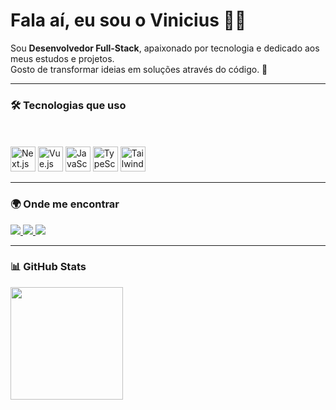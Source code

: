 <h1 align="flex-start">Fala aí, eu sou o Vinicius 👋🏻</h1>

<p align="flex-start">
Sou <strong>Desenvolvedor Full-Stack</strong>, apaixonado por tecnologia e dedicado aos meus estudos e projetos. <br />
Gosto de transformar ideias em soluções através do código. 🚀
</p>

---

### 🛠️ Tecnologias que uso

<div align="flex-start" style="display: inline_block"><br>
<div align="flex-start" style="display: inline_block"><br>
  <img align="flex-start" alt="Next.js" height="40" width="40" src="https://cdn.jsdelivr.net/gh/devicons/devicon/icons/nextjs/nextjs-original.svg" />
   <img align="flex-start" alt="Vue.js" height="40" width="40" src="https://cdn.jsdelivr.net/gh/devicons/devicon/icons/vuejs/vuejs-original.svg" />
  <img align="flex-start" alt="JavaScript" height="40" width="40" src="https://cdn.jsdelivr.net/gh/devicons/devicon/icons/javascript/javascript-original.svg" />
  <img align="flex-start" alt="TypeScript" height="40" width="40" src="https://cdn.jsdelivr.net/gh/devicons/devicon/icons/typescript/typescript-original.svg" />
<img align="flex-start" alt="TailwindCSS" height="40" width="40" src="https://www.vectorlogo.zone/logos/tailwindcss/tailwindcss-icon.svg" />

</div>


---

### 🌍 Onde me encontrar
<div align="flex-start">
  <a href="https://www.vinideveloper.com.br/" target="_blank">
    <img src="https://img.shields.io/badge/Portfólio-1A1A1A?style=for-the-badge&logo=vercel&logoColor=white" />
  </a>
  <a href="https://www.linkedin.com/in/mvini21/" target="_blank">
    <img src="https://img.shields.io/badge/LinkedIn-0A66C2?style=for-the-badge&logo=linkedin&logoColor=white" />
  </a>
  <a href="mailto:marcosvini342@outlook.com" target="_blank">
   <img src="https://img.shields.io/badge/Email-333333?style=for-the-badge&logo=gmail&logoColor=white" />
  </a>
</div>


---

### 📊 GitHub Stats

<div align="flex-start">
<!--   <img height="180em" src="https://github-readme-stats.vercel.app/api?username=vin1i&show_icons=true&theme=tokyonight&include_all_commits=true&locale=pt-br" /> -->
  <img height="180em" src="https://github-readme-stats.vercel.app/api/top-langs/?username=vin1i&theme=tokyonight&layout=compact&custom_title=Tecnologias&langs_count=9" />
</div>
